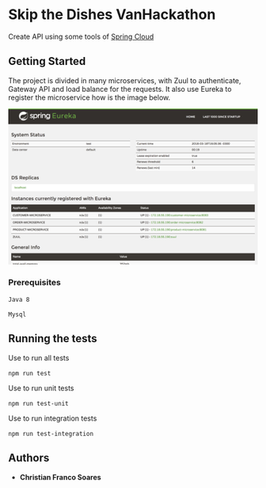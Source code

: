 # Skip the Dishes VanHackathon

Create API using some tools of [Spring Cloud](http://cloud.spring.io/)

## Getting Started

The project is divided in many microservices, with Zuul to authenticate, Gateway API and load balance for the requests.
It also use Eureka to register the microservice how is the image below.

![](images/eureka.png)

### Prerequisites

```
Java 8
```
```
Mysql
```

## Running the tests

Use to run all tests
```
npm run test
```
Use to run unit tests
```
npm run test-unit
```
Use to run integration tests
```
npm run test-integration
```

## Authors

* **Christian Franco Soares** 
